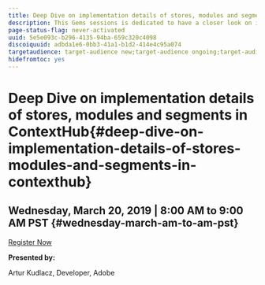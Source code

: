```yaml
---
title: Deep Dive on implementation details of stores, modules and segments in ContextHub
description: This Gems sessions is dedicated to have a closer look on implementation details of ContextHub stores of different types, using different persistence layers. Custom modules implementation (both via code and configuration using base module renderer), as well as how to organize modules in separate ContextHub modes. Lastly, we will see how ContextHub segment traits are working, how to implement custom comparator and how to instantiate segments programatically.
page-status-flag: never-activated
uuid: 5e5e093c-b296-4135-94ba-659c320c4098
discoiquuid: adbda1e6-0bb3-41a1-b1d2-414e4c95a074
targetaudience: target-audience new;target-audience ongoing;target-audience upgrader
hidefromtoc: yes
---
```


# Deep Dive on implementation details of stores, modules and segments in ContextHub{#deep-dive-on-implementation-details-of-stores-modules-and-segments-in-contexthub}

## Wednesday, March 20, 2019 | 8:00 AM to 9:00 AM PST {#wednesday-march-am-to-am-pst}

[Register Now](https://www.meetup.com/AEM-Technologist-Group/events/259561834/) 

**Presented by:**

Artur Kudlacz, Developer, Adobe

